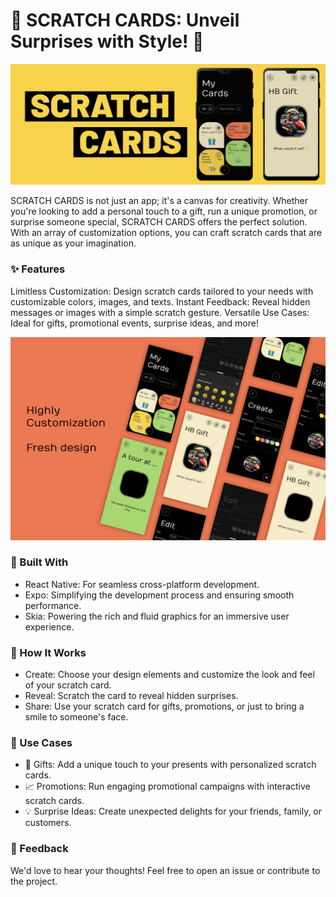 # 🎉 SCRATCH CARDS: Unveil Surprises with Style! 🎉
![Alt text](./assets/images/c.png "Scrach Card Banner")

SCRATCH CARDS is not just an app; it's a canvas for creativity. Whether you're looking to add a personal touch to a gift, run a unique promotion, or surprise someone special, SCRATCH CARDS offers the perfect solution. With an array of customization options, you can craft scratch cards that are as unique as your imagination.

### ✨ Features
Limitless Customization: Design scratch cards tailored to your needs with customizable colors, images, and texts.
Instant Feedback: Reveal hidden messages or images with a simple scratch gesture.
Versatile Use Cases: Ideal for gifts, promotional events, surprise ideas, and more!

![Alt text](./assets/images/d.png "Scrach Card Screens")


### 🚀 Built With
- React Native: For seamless cross-platform development.
- Expo: Simplifying the development process and ensuring smooth performance.
- Skia: Powering the rich and fluid graphics for an immersive user experience.

### 🔧 How It Works
- Create: Choose your design elements and customize the look and feel of your scratch card.
- Reveal: Scratch the card to reveal hidden surprises.
- Share: Use your scratch card for gifts, promotions, or just to bring a smile to someone's face.

### 🎯 Use Cases
- 🎁 Gifts: Add a unique touch to your presents with personalized scratch cards.
- 📈 Promotions: Run engaging promotional campaigns with interactive scratch cards.
- 💡 Surprise Ideas: Create unexpected delights for your friends, family, or customers.

### 💬 Feedback
We'd love to hear your thoughts! Feel free to open an issue or contribute to the project.